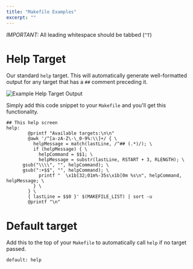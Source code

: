```yaml
---
title: "Makefile Examples"
excerpt: ""
---
```

*IMPORTANT:* All leading whitespace should be tabbed (`^T`)

# Help Target
Our standard `help` target. This will automatically generate well-formatted output for any target that has a `##` comment preceding it.

![Example Help Target Output](/assets/7ee92cd-Screen_Shot_2018-04-01_at_12.03.15_AM.png)

Simply add this code snippet to your `Makefile` and you'll get this functionality.

```
## This help screen
help:
        @printf "Available targets:\n\n"
        @awk '/^[a-zA-Z\-\_0-9%:\\]+/ { \
          helpMessage = match(lastLine, /^## (.*)/); \
          if (helpMessage) { \
            helpCommand = $$1; \
            helpMessage = substr(lastLine, RSTART + 3, RLENGTH); \
      gsub("\\\\", "", helpCommand); \
      gsub(":+$$", "", helpCommand); \
            printf "  \x1b[32;01m%-35s\x1b[0m %s\n", helpCommand, helpMessage; \
          } \
        } \
        { lastLine = $$0 }' $(MAKEFILE_LIST) | sort -u
        @printf "\n"
```

# Default target

Add this to the top of your `Makefile` to automatically call `help` if no target passed.
```
default: help
```
